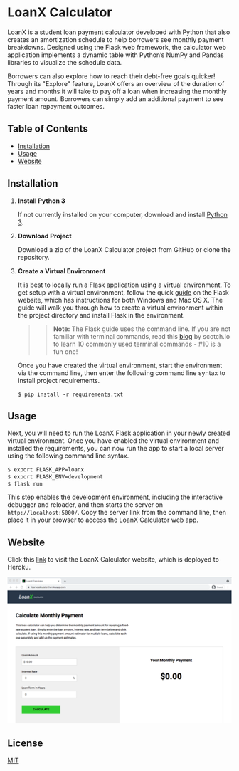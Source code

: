 # LoanX Calculator

LoanX is a student loan payment calculator developed with Python that also creates an amortization schedule to help borrowers see monthly payment breakdowns. Designed using the Flask web framework, the calculator web application implements a dynamic table with Python’s NumPy and Pandas libraries to visualize the schedule data. 

Borrowers can also explore how to reach their debt-free goals quicker! Through its "Explore" feature, LoanX offers an overview of the duration of years and months it will take to pay off a loan when increasing the monthly payment amount. Borrowers can simply add an additional payment to see faster loan repayment outcomes.

## Table of Contents

* [Installation](https://github.com/t-mcneal/loanx/blob/main/README.md#installation)
* [Usage](https://github.com/t-mcneal/loanx/blob/main/README.md#usage)
* [Website](https://github.com/t-mcneal/loanx/blob/main/README.md#website)

## Installation

1. **Install Python 3**

    If not currently installed on your computer, download and install [Python 3](https://www.python.org/downloads/).

2. **Download Project**

    Download a zip of the LoanX Calculator project from GitHub or clone the repository.

3. **Create a Virtual Environment**

    It is best to locally run a Flask application using a virtual environment. To get setup with a virtual 
    environment, follow the quick [guide](https://flask.palletsprojects.com/en/1.1.x/installation/#installation) 
    on the Flask website, which has instructions for both Windows and Mac OS X. The guide will walk you through 
    how to create a virtual environment within the project directory and install Flask in the environment. 
    
    >> **Note:** The Flask guide uses the command line. If you are not familiar with terminal commands, read this 
    >> [blog](https://scotch.io/bar-talk/10-need-to-know-mac-terminal-commands) by scotch.io to learn 10 commonly
    >> used terminal commands - #10 is a fun one!

    Once you have created the virtual environment, start the environment via the command line, then enter the following command line syntax to install project requirements.
    
    ```
    $ pip install -r requirements.txt
    ``` 
    
## Usage

Next, you will need to run the LoanX Flask application in your newly created virtual environment.
Once you have enabled the virtual environment and installed the requirements, you can now run the 
app to start a local server using the following command line syntax.

```
$ export FLASK_APP=loanx
$ export FLASK_ENV=development
$ flask run
```

This step enables the development environment, including the interactive debugger and reloader, and then starts the server on `http://localhost:5000/`. Copy the server link from the command line, then place it in your browser to access the LoanX Calculator web app.

## Website

Click this [link](https://loanxcalculator.herokuapp.com/) to visit the LoanX Calculator website, which is deployed to Heroku. 

![LoanX Screenshot](https://github.com/t-mcneal/loanx/blob/main/readme_images/loanx_screenshot.png)


## License
[MIT](https://github.com/t-mcneal/loanx/blob/main/LICENSE)